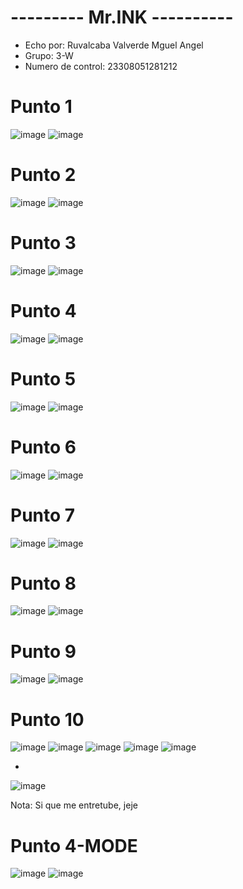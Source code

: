 # --------- Mr.INK ----------
- Echo por: Ruvalcaba Valverde Mguel Angel
- Grupo: 3-W
- Numero de control: 23308051281212

# Punto 1
![image](https://github.com/user-attachments/assets/ddbc9eae-7d2e-4b26-a7c9-221cd80908fb)
![image](https://github.com/user-attachments/assets/47c0a22e-500b-4529-ab4f-954b007e552c)

# Punto 2
![image](https://github.com/user-attachments/assets/94af3b30-8f16-40f7-b1b9-1744a504a6b9)
![image](https://github.com/user-attachments/assets/5f988062-eb0a-4e43-9a17-7168874a41b4)

# Punto 3
![image](https://github.com/user-attachments/assets/0e45c804-f006-4996-92a9-61f735d145da)
![image](https://github.com/user-attachments/assets/bbd34516-72e4-49be-ad7d-91baeedf1509)

# Punto 4
![image](https://github.com/user-attachments/assets/530cdd0a-0cfa-49b1-912a-df9b2ba953d0)
![image](https://github.com/user-attachments/assets/782d64e5-f452-46c8-bbe5-d034474319b0)

# Punto 5
![image](https://github.com/user-attachments/assets/bc87743a-e09e-4b94-ba78-3af6971967b5)
![image](https://github.com/user-attachments/assets/b28a36ac-4d51-4872-be28-7e60a94d948c)

# Punto 6
![image](https://github.com/user-attachments/assets/df500f1e-fe85-4af4-b7ce-725b142b281b)
![image](https://github.com/user-attachments/assets/aa0b77ee-8749-4b1d-aa1f-93625ad37b93)

# Punto 7
![image](https://github.com/user-attachments/assets/44fe4ae8-aca8-4fd8-80e6-ba06f2d8d22a)
![image](https://github.com/user-attachments/assets/72c66baa-e1ee-444c-a723-5ff560617ce6)

# Punto 8
![image](https://github.com/user-attachments/assets/81905838-17e5-4b78-9db3-5fd6233d0a00)
![image](https://github.com/user-attachments/assets/675ccb3f-6d20-46a4-8d81-6ac406373884)

# Punto 9
![image](https://github.com/user-attachments/assets/4382c2c1-fbe9-445c-becc-5b24f96d0e0f)
![image](https://github.com/user-attachments/assets/5df9239d-91d4-46f6-b67f-c336ee8180a7)

# Punto 10
![image](https://github.com/user-attachments/assets/baeb45df-6b54-4c70-9a2e-831a7eb4e702)
![image](https://github.com/user-attachments/assets/7d8902c1-7c8d-4e94-bcb7-a2d74569c2c4)
![image](https://github.com/user-attachments/assets/5a90ed74-957e-425a-82b9-09cd7ae37995)
![image](https://github.com/user-attachments/assets/c292a205-c0a7-41be-8734-40283bc86cfb)
![image](https://github.com/user-attachments/assets/b1012e01-4283-4e58-8d15-23032296f827)

- 
![image](https://github.com/user-attachments/assets/c9cec9b4-1e3e-43a8-8a73-79baad1658a2)

Nota: Si que me entretube, jeje

# Punto 4-MODE
![image](https://github.com/user-attachments/assets/db86f10f-eb37-42d6-bbd3-a5cdcdacdcc7)
![image](https://github.com/user-attachments/assets/54a73daf-31da-45bb-a04c-50cf29bbfa23)
